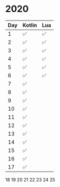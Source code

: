 # 2020

Day | Kotlin | Lua
--- | --- | ---
1 | :white_check_mark: | :white_check_mark:
2 | :white_check_mark: | :white_check_mark:
3 | :white_check_mark: | :white_check_mark:
4 | :white_check_mark: | :white_check_mark:
5 | :white_check_mark: | :white_check_mark:
6 | :white_check_mark: | :white_check_mark:
7 | :white_check_mark:
8 | :white_check_mark:
9 | :white_check_mark:
10 | :white_check_mark:
11 | :white_check_mark:
12 | :white_check_mark:
13 | :white_check_mark:
14 | :white_check_mark:
15 | :white_check_mark:
16 | :white_check_mark:
17 | :white_check_mark:
18
19
20
21
22
23
24
25
